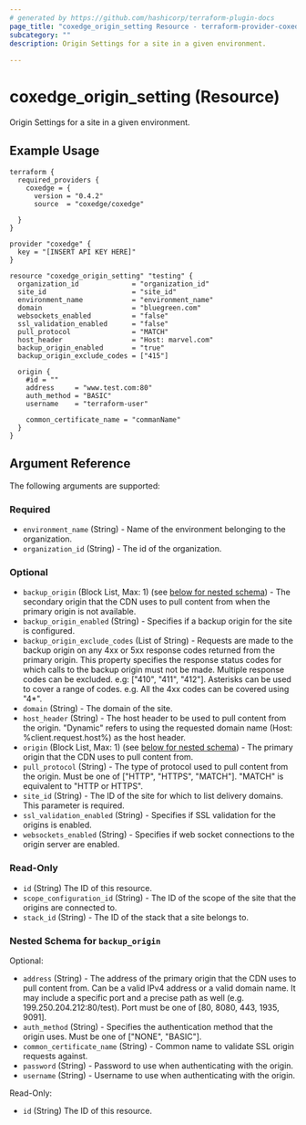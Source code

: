 ```yaml
---
# generated by https://github.com/hashicorp/terraform-plugin-docs
page_title: "coxedge_origin_setting Resource - terraform-provider-coxedge"
subcategory: ""
description: Origin Settings for a site in a given environment.
  
---
```


# coxedge_origin_setting (Resource)
Origin Settings for a site in a given environment.

Example Usage
---
```
terraform {
  required_providers {
    coxedge = {
      version = "0.4.2"
      source  = "coxedge/coxedge"
    
  }
}

provider "coxedge" {
  key = "[INSERT API KEY HERE]"
}

resource "coxedge_origin_setting" "testing" {
  organization_id             = "organization_id"
  site_id                     = "site_id"
  environment_name            = "environment_name"
  domain                      = "bluegreen.com"
  websockets_enabled          = "false"
  ssl_validation_enabled      = "false"
  pull_protocol               = "MATCH"
  host_header                 = "Host: marvel.com"
  backup_origin_enabled       = "true"
  backup_origin_exclude_codes = ["415"]

  origin {
    #id = ""
    address     = "www.test.com:80"
    auth_method = "BASIC"
    username    = "terraform-user"

    common_certificate_name = "commanName"
  }
}
```


<!-- schema generated by tfplugindocs -->
## Argument Reference
The following arguments are supported:

### Required

- `environment_name` (String) - Name of the environment belonging to the organization.
- `organization_id` (String) - The id of the organization.

### Optional

- `backup_origin` (Block List, Max: 1) (see [below for nested schema](#nestedblock--backup_origin)) - The secondary origin that the CDN uses to pull content from when the primary origin is not available.
- `backup_origin_enabled` (String) - Specifies if a backup origin for the site is configured.
- `backup_origin_exclude_codes` (List of String) - Requests are made to the backup origin on any 4xx or 5xx response codes returned from the primary origin. This property specifies the response status codes for which calls to the backup origin must not be made. Multiple response codes can be excluded. e.g: ["410", "411", "412"]. Asterisks can be used to cover a range of codes. e.g. All the 4xx codes can be covered using "4*".
- `domain` (String) - The domain of the site.
- `host_header` (String) - The host header to be used to pull content from the origin. "Dynamic" refers to using the requested domain name (Host: %client.request.host%) as the host header.
- `origin` (Block List, Max: 1) (see [below for nested schema](#nestedblock--origin)) - The primary origin that the CDN uses to pull content from.
- `pull_protocol` (String) - The type of protocol used to pull content from the origin. Must be one of ["HTTP", "HTTPS", "MATCH"]. "MATCH" is equivalent to "HTTP or HTTPS".
- `site_id` (String) - The ID of the site for which to list delivery domains. This parameter is required.
- `ssl_validation_enabled` (String) - Specifies if SSL validation for the origins is enabled.
- `websockets_enabled` (String) - Specifies if web socket connections to the origin server are enabled.

### Read-Only

- `id` (String) The ID of this resource.
- `scope_configuration_id` (String) - The ID of the scope of the site that the origins are connected to.
- `stack_id` (String) - The ID of the stack that a site belongs to.

<a id="nestedblock--backup_origin"></a>
### Nested Schema for `backup_origin`

Optional:

- `address` (String) - The address of the primary origin that the CDN uses to pull content from. Can be a valid IPv4 address or a valid domain name. It may include a specific port and a precise path as well (e.g. 199.250.204.212:80/test). Port must be one of [80, 8080, 443, 1935, 9091].
- `auth_method` (String) - Specifies the authentication method that the origin uses. Must be one of ["NONE", "BASIC"].
- `common_certificate_name` (String) - Common name to validate SSL origin requests against.
- `password` (String) - Password to use when authenticating with the origin.
- `username` (String) - Username to use when authenticating with the origin.

Read-Only:

- `id` (String) The ID of this resource.




